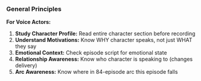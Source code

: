 ### General Principles

**For Voice Actors:**
1. **Study Character Profile:** Read entire character section before recording
2. **Understand Motivations:** Know WHY character speaks, not just WHAT they say
3. **Emotional Context:** Check episode script for emotional state
4. **Relationship Awareness:** Know who character is speaking to (changes delivery)
5. **Arc Awareness:** Know where in 84-episode arc this episode falls

